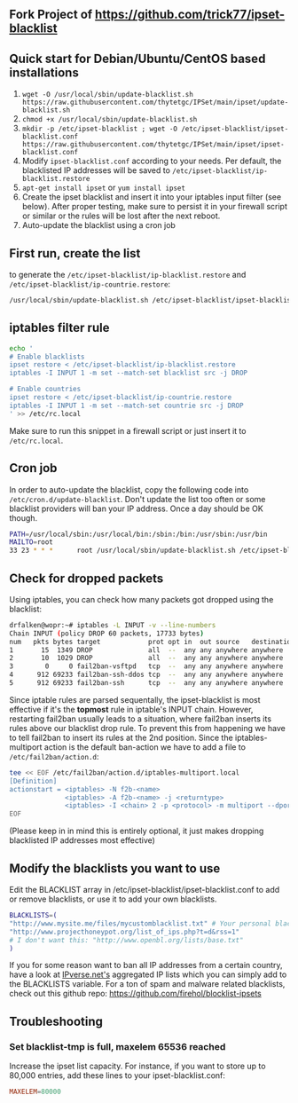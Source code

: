 ## Fork Project of https://github.com/trick77/ipset-blacklist

## Quick start for Debian/Ubuntu/CentOS based installations

1. `wget -O /usr/local/sbin/update-blacklist.sh https://raw.githubusercontent.com/thytetgc/IPSet/main/ipset/update-blacklist.sh`
2. `chmod +x /usr/local/sbin/update-blacklist.sh`
3. `mkdir -p /etc/ipset-blacklist ; wget -O /etc/ipset-blacklist/ipset-blacklist.conf https://raw.githubusercontent.com/thytetgc/IPSet/main/ipset/ipset-blacklist.conf`
4. Modify `ipset-blacklist.conf` according to your needs. Per default, the blacklisted IP addresses will be saved to `/etc/ipset-blacklist/ip-blacklist.restore`
5. `apt-get install ipset` or `yum install ipset`
6. Create the ipset blacklist and insert it into your iptables input filter (see below). After proper testing, make sure to persist it in your firewall script or similar or the rules will be lost after the next reboot.
7. Auto-update the blacklist using a cron job

## First run, create the list

to generate the `/etc/ipset-blacklist/ip-blacklist.restore` and `/etc/ipset-blacklist/ip-countrie.restore`:

```sh
/usr/local/sbin/update-blacklist.sh /etc/ipset-blacklist/ipset-blacklist.conf
```

## iptables filter rule

```sh
echo '
# Enable blacklists
ipset restore < /etc/ipset-blacklist/ip-blacklist.restore
iptables -I INPUT 1 -m set --match-set blacklist src -j DROP

# Enable countries
ipset restore < /etc/ipset-blacklist/ip-countrie.restore
iptables -I INPUT 1 -m set --match-set countrie src -j DROP
' >> /etc/rc.local
```

Make sure to run this snippet in a firewall script or just insert it to `/etc/rc.local`.

## Cron job

In order to auto-update the blacklist, copy the following code into `/etc/cron.d/update-blacklist`. Don't update the list too often or some blacklist providers will ban your IP address. Once a day should be OK though.

```sh
PATH=/usr/local/sbin:/usr/local/bin:/sbin:/bin:/usr/sbin:/usr/bin
MAILTO=root
33 23 * * *      root /usr/local/sbin/update-blacklist.sh /etc/ipset-blacklist/ipset-blacklist.conf
```

## Check for dropped packets

Using iptables, you can check how many packets got dropped using the blacklist:

```sh
drfalken@wopr:~# iptables -L INPUT -v --line-numbers
Chain INPUT (policy DROP 60 packets, 17733 bytes)
num   pkts bytes target            prot opt in  out source   destination
1       15  1349 DROP              all  --  any any anywhere anywhere     match-set blacklist src
2       10  1029 DROP              all  --  any any anywhere anywhere     match-set countrie src
3        0     0 fail2ban-vsftpd   tcp  --  any any anywhere anywhere     multiport dports ftp,ftp-data,ftps,ftps-data
4      912 69233 fail2ban-ssh-ddos tcp  --  any any anywhere anywhere     multiport dports ssh
5      912 69233 fail2ban-ssh      tcp  --  any any anywhere anywhere     multiport dports ssh
```

Since iptable rules are parsed sequentally, the ipset-blacklist is most effective if it's the **topmost** rule in iptable's INPUT chain. However, restarting fail2ban usually leads to a situation, where fail2ban inserts its rules above our blacklist drop rule. To prevent this from happening we have to tell fail2ban to insert its rules at the 2nd position. Since the iptables-multiport action is the default ban-action we have to add a file to `/etc/fail2ban/action.d`:

```sh
tee << EOF /etc/fail2ban/action.d/iptables-multiport.local
[Definition]
actionstart = <iptables> -N f2b-<name>
              <iptables> -A f2b-<name> -j <returntype>
              <iptables> -I <chain> 2 -p <protocol> -m multiport --dports <port> -j f2b-<name>
EOF
```

(Please keep in in mind this is entirely optional, it just makes dropping blacklisted IP addresses most effective)

## Modify the blacklists you want to use

Edit the BLACKLIST array in /etc/ipset-blacklist/ipset-blacklist.conf to add or remove blacklists, or use it to add your own blacklists.

```sh
BLACKLISTS=(
"http://www.mysite.me/files/mycustomblacklist.txt" # Your personal blacklist
"http://www.projecthoneypot.org/list_of_ips.php?t=d&rss=1"                   # Project Honey Pot Directory of Dictionary Attacker IPs
# I don't want this: "http://www.openbl.org/lists/base.txt"                  # OpenBL.org 30 day List
)
```

If you for some reason want to ban all IP addresses from a certain country, have a look at [IPverse.net's](http://ipverse.net/ipblocks/data/countries/) aggregated IP lists which you can simply add to the BLACKLISTS variable. For a ton of spam and malware related blacklists, check out this github repo: https://github.com/firehol/blocklist-ipsets

## Troubleshooting

### Set blacklist-tmp is full, maxelem 65536 reached

Increase the ipset list capacity. For instance, if you want to store up to 80,000 entries, add these lines to your ipset-blacklist.conf:  

```conf
MAXELEM=80000
```

